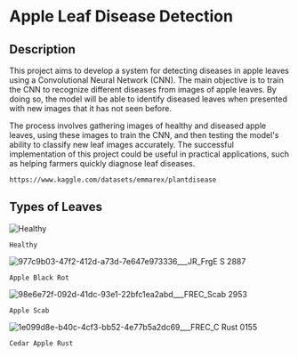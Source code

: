# Apple Leaf Disease Detection

## Description

This project aims to develop a system for detecting diseases in apple leaves using a Convolutional Neural Network (CNN). The main objective is to train the CNN to recognize different diseases from images of apple leaves. By doing so, the model will be able to identify diseased leaves when presented with new images that it has not seen before.


The process involves gathering images of healthy and diseased apple leaves, using these images to train the CNN, and then testing the model's ability to classify new leaf images accurately. The successful implementation of this project could be useful in practical applications, such as helping farmers quickly diagnose leaf diseases.

```
https://www.kaggle.com/datasets/emmarex/plantdisease
```

## Types of Leaves
![Healthy](https://github.com/ekimbasoglu/Apple-Leaf-Disease-Detection/assets/42123636/195ed0fc-3ae7-4db1-8eef-3c54954b8932)

 `Healthy`

 ![977c9b03-47f2-412d-a73d-7e647e973336___JR_FrgE S 2887](https://github.com/ekimbasoglu/Apple-Leaf-Disease-Detection/assets/42123636/964be0f0-e21d-4f2e-a93b-2643b2c3ab67)

 `Apple Black Rot`
 
 ![98e6e72f-092d-41dc-93e1-22bfc1ea2abd___FREC_Scab 2953](https://github.com/ekimbasoglu/Apple-Leaf-Disease-Detection/assets/42123636/ce2e03b7-5dc0-4e10-ad17-4cbf27446db2)

 `Apple Scab`
 
 ![1e099d8e-b40c-4cf3-bb52-4e77b5a2dc69___FREC_C Rust 0155](https://github.com/ekimbasoglu/Apple-Leaf-Disease-Detection/assets/42123636/8de196ad-2ff2-400e-9a82-a9cb8c72689f)
  
 `Cedar Apple Rust`
 
 
